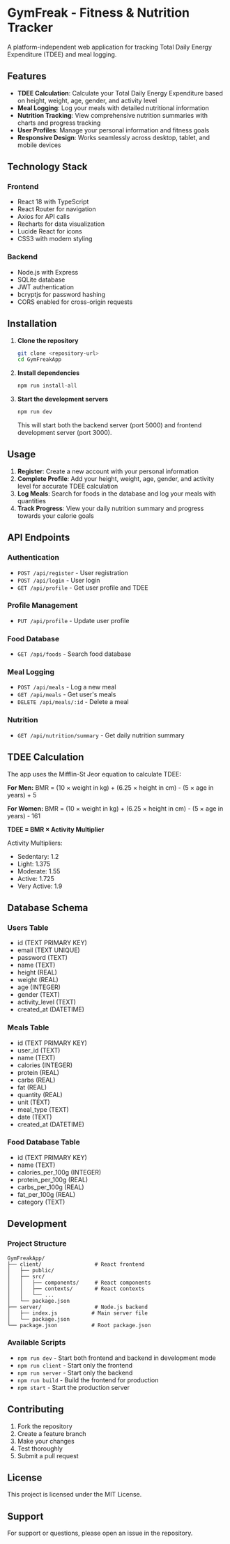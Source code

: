 # GymFreak - Fitness & Nutrition Tracker

A platform-independent web application for tracking Total Daily Energy Expenditure (TDEE) and meal logging.

## Features

- **TDEE Calculation**: Calculate your Total Daily Energy Expenditure based on height, weight, age, gender, and activity level
- **Meal Logging**: Log your meals with detailed nutritional information
- **Nutrition Tracking**: View comprehensive nutrition summaries with charts and progress tracking
- **User Profiles**: Manage your personal information and fitness goals
- **Responsive Design**: Works seamlessly across desktop, tablet, and mobile devices

## Technology Stack

### Frontend
- React 18 with TypeScript
- React Router for navigation
- Axios for API calls
- Recharts for data visualization
- Lucide React for icons
- CSS3 with modern styling

### Backend
- Node.js with Express
- SQLite database
- JWT authentication
- bcryptjs for password hashing
- CORS enabled for cross-origin requests

## Installation

1. **Clone the repository**
   ```bash
   git clone <repository-url>
   cd GymFreakApp
   ```

2. **Install dependencies**
   ```bash
   npm run install-all
   ```

3. **Start the development servers**
   ```bash
   npm run dev
   ```

   This will start both the backend server (port 5000) and frontend development server (port 3000).

## Usage

1. **Register**: Create a new account with your personal information
2. **Complete Profile**: Add your height, weight, age, gender, and activity level for accurate TDEE calculation
3. **Log Meals**: Search for foods in the database and log your meals with quantities
4. **Track Progress**: View your daily nutrition summary and progress towards your calorie goals

## API Endpoints

### Authentication
- `POST /api/register` - User registration
- `POST /api/login` - User login
- `GET /api/profile` - Get user profile and TDEE

### Profile Management
- `PUT /api/profile` - Update user profile

### Food Database
- `GET /api/foods` - Search food database

### Meal Logging
- `POST /api/meals` - Log a new meal
- `GET /api/meals` - Get user's meals
- `DELETE /api/meals/:id` - Delete a meal

### Nutrition
- `GET /api/nutrition/summary` - Get daily nutrition summary

## TDEE Calculation

The app uses the Mifflin-St Jeor equation to calculate TDEE:

**For Men:**
BMR = (10 × weight in kg) + (6.25 × height in cm) - (5 × age in years) + 5

**For Women:**
BMR = (10 × weight in kg) + (6.25 × height in cm) - (5 × age in years) - 161

**TDEE = BMR × Activity Multiplier**

Activity Multipliers:
- Sedentary: 1.2
- Light: 1.375
- Moderate: 1.55
- Active: 1.725
- Very Active: 1.9

## Database Schema

### Users Table
- id (TEXT PRIMARY KEY)
- email (TEXT UNIQUE)
- password (TEXT)
- name (TEXT)
- height (REAL)
- weight (REAL)
- age (INTEGER)
- gender (TEXT)
- activity_level (TEXT)
- created_at (DATETIME)

### Meals Table
- id (TEXT PRIMARY KEY)
- user_id (TEXT)
- name (TEXT)
- calories (INTEGER)
- protein (REAL)
- carbs (REAL)
- fat (REAL)
- quantity (REAL)
- unit (TEXT)
- meal_type (TEXT)
- date (TEXT)
- created_at (DATETIME)

### Food Database Table
- id (TEXT PRIMARY KEY)
- name (TEXT)
- calories_per_100g (INTEGER)
- protein_per_100g (REAL)
- carbs_per_100g (REAL)
- fat_per_100g (REAL)
- category (TEXT)

## Development

### Project Structure
```
GymFreakApp/
├── client/                 # React frontend
│   ├── public/
│   ├── src/
│   │   ├── components/     # React components
│   │   ├── contexts/       # React contexts
│   │   └── ...
│   └── package.json
├── server/                 # Node.js backend
│   ├── index.js           # Main server file
│   └── package.json
└── package.json           # Root package.json
```

### Available Scripts

- `npm run dev` - Start both frontend and backend in development mode
- `npm run client` - Start only the frontend
- `npm run server` - Start only the backend
- `npm run build` - Build the frontend for production
- `npm start` - Start the production server

## Contributing

1. Fork the repository
2. Create a feature branch
3. Make your changes
4. Test thoroughly
5. Submit a pull request

## License

This project is licensed under the MIT License.

## Support

For support or questions, please open an issue in the repository.
